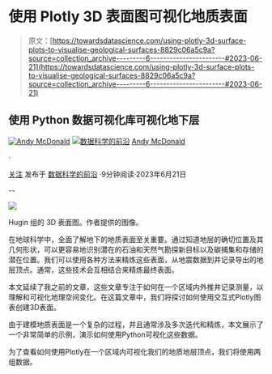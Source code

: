# 使用 Plotly 3D 表面图可视化地质表面

> 原文：[https://towardsdatascience.com/using-plotly-3d-surface-plots-to-visualise-geological-surfaces-8829c06a5c9a?source=collection_archive---------6-----------------------#2023-06-21](https://towardsdatascience.com/using-plotly-3d-surface-plots-to-visualise-geological-surfaces-8829c06a5c9a?source=collection_archive---------6-----------------------#2023-06-21)

## 使用 Python 数据可视化库可视化地下层

[![Andy McDonald](../Images/df11d647be032aeb3d31852affb33a64.png)](https://andymcdonaldgeo.medium.com/?source=post_page-----8829c06a5c9a--------------------------------) [![数据科学的前沿](../Images/a6ff2676ffcc0c7aad8aaf1d79379785.png)](https://towardsdatascience.com/?source=post_page-----8829c06a5c9a--------------------------------) [Andy McDonald](https://andymcdonaldgeo.medium.com/?source=post_page-----8829c06a5c9a--------------------------------)

·

[关注](https://medium.com/m/signin?actionUrl=https%3A%2F%2Fmedium.com%2F_%2Fsubscribe%2Fuser%2F9c280f85f15c&operation=register&redirect=https%3A%2F%2Ftowardsdatascience.com%2Fusing-plotly-3d-surface-plots-to-visualise-geological-surfaces-8829c06a5c9a&user=Andy+McDonald&userId=9c280f85f15c&source=post_page-9c280f85f15c----8829c06a5c9a---------------------post_header-----------) 发布于 [数据科学的前沿](https://towardsdatascience.com/?source=post_page-----8829c06a5c9a--------------------------------) ·9分钟阅读·2023年6月21日

--

![](../Images/7eca521450a3968109b5d97f148ad420.png)

Hugin 组的 3D 表面图。作者提供的图像。

在地球科学中，全面了解地下的地质表面至关重要。通过知道地层的确切位置及其几何形状，可以更容易地识别潜在的石油和天然气勘探新目标以及碳捕集和存储的潜在位置。我们可以使用各种方法来精炼这些表面，从地震数据到井记录导出的地层顶点。通常，这些技术会互相结合来精炼最终表面。

本文延续了我之前的文章，这些文章专注于如何在一个区域内外推井记录测量，以理解和可视化地理空间变化。在这篇文章中，我们将探讨如何使用交互式Plotly图表创建3D表面。

由于建模地质表面是一个复杂的过程，并且通常涉及多次迭代和精炼，本文展示了一个非常简单的示例，演示如何使用Python可视化这些数据。

为了查看如何使用Plotly在一个区域内可视化我们的地质地层顶点，我们将使用两组数据。
